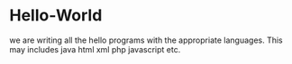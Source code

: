 # Hello-World
we are writing all the hello programs with the appropriate languages.
This may includes java html xml php javascript etc.

